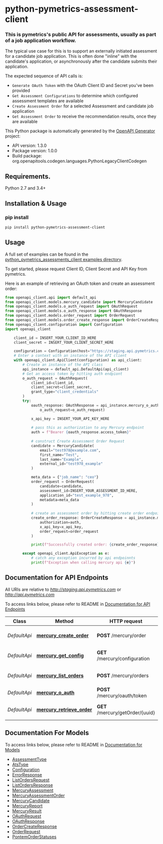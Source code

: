 # python-pymetrics-assessment-client
### This is pymetrics's public API for assessments, usually as part of a job application workflow.
The typical use case for this is to support an externally initiated assessment for a candidate job application.
This is often done \"inline\" with the candidate's application, or asynchronously after the candidate submits their application.

The expected sequence of API calls is:
* `Generate OAuth Token` with the OAuth Client ID and Secret you've been provided
* `Get Assessment Configurations` to determine which configured assessment templates are available
* `Create Assessment Order` for a selected Assessment and candidate job application
* `Get Assessment Order` to receive the recommendation results, once they are available

This Python package is automatically generated by the [OpenAPI Generator](https://openapi-generator.tech) project:

- API version: 1.3.0
- Package version: 1.0.0
- Build package: org.openapitools.codegen.languages.PythonLegacyClientCodegen

## Requirements.

Python 2.7 and 3.4+

## Installation & Usage
### pip install


```sh
pip install python-pymetrics-assessment-client
```



## Usage

A full set of examples can be found in the [python_pymetrics_assessments_client examples directory](https://github.com/pymetrics/python_pymetrics_assessment_client/tree/main/openapi_client/examples).

To get started, please request Client ID, Client Secret and API Key from pymetrics.

Here is an example of retrieving an OAuth token and create an assessment order:

```python
from openapi_client.api import default_api
from openapi_client.models.mercury_candidate import MercuryCandidate
from openapi_client.models.o_auth_request import OAuthRequest
from openapi_client.models.o_auth_response import OAuthResponse
from openapi_client.models.order_request import OrderRequest
from openapi_client.models.order_create_response import OrderCreateResponse
from openapi_client.configuration import Configuration
import openapi_client

    client_id = INSERT_YOUR_CLIENT_ID_HERE
    client_secret = INSERT_YOUR_CLIENT_SECRET_HERE

    configuration = Configuration(host="https://staging.api.pymetrics.com")
    # Enter a context with an instance of the API client
    with openapi_client.ApiClient(configuration) as api_client:
        # Create an instance of the API class
        api_instance = default_api.DefaultApi(api_client)
        # Get an access token by hitting auth endpiont
        o_auth_request = OAuthRequest(
            client_id=client_id,
            client_secret=client_secret,
            grant_type="client_credentials"
        )
        try:
            oauth_response: OAuthResponse = api_instance.mercury_o_auth(
                o_auth_request=o_auth_request)

            x_api_key = INSERT_YOUR_API_KEY_HERE
            
            # pass this as authorization to any Mercury endpoint
            auth = f"Bearer {oauth_response.access_token}"
            
            # construct Create Assessment Order Request
            candidate = MercuryCandidate(
                email="test978@example.com",
                first_name="Test",
                last_name="Example",
                external_id="test978_example"
            )

            meta_data = {"job_name": "ceo"}
            order_request = OrderRequest(
                candidate=candidate,
                assessment_id=INSERT_YOUR_ASSESSMENT_ID_HERE,
                application_id="test_example_978",
                metadata=meta_data
            )
            
            # create an assessment order by hitting create order endpoint
            create_order_response: OrderCreateResponse = api_instance.mercury_create_order(
                authorization=auth,
                x_api_key=x_api_key,
                order_request=order_request
            )

            print(f"Successfully created order: {create_order_response}")

        except openapi_client.ApiException as e:
            # catch any exception incurred by api endpoinnts
            print(f"Exception when calling mercury api {e}")
```

## Documentation for API Endpoints

All URIs are relative to *http://staging.api.pymetrics.com* or *http://api.pymetrics.com* 

To access links below, please refer to README in [Documentation for API Endpoints](https://github.com/pymetrics/python_pymetrics_assessment_client/#documentation-for-api-endpoints)

Class | Method | HTTP request | Description
------------ | ------------- | ------------- | -------------
*DefaultApi* | [**mercury_create_order**](docs/DefaultApi.md#mercury_create_order) | **POST** /mercury/order | Create Assessment Order
*DefaultApi* | [**mercury_get_config**](docs/DefaultApi.md#mercury_get_config) | **GET** /mercury/configuration | Get Assessment Configurations
*DefaultApi* | [**mercury_list_orders**](docs/DefaultApi.md#mercury_list_orders) | **POST** /mercury/orders | List Assessment Orders
*DefaultApi* | [**mercury_o_auth**](docs/DefaultApi.md#mercury_o_auth) | **POST** /mercury/oauth/token | Generate OAuth Token
*DefaultApi* | [**mercury_retrieve_order**](docs/DefaultApi.md#mercury_retrieve_order) | **GET** /mercury/getOrder/{uuid} | Get Assessment Order


## Documentation For Models
To access links below, please refer to README in [Documentation for Models](https://github.com/pymetrics/python_pymetrics_assessment_client/#documentation-for-models)

 - [AssessmentType](docs/AssessmentType.md)
 - [AtsType](docs/AtsType.md)
 - [Configuration](docs/Configuration.md)
 - [ErrorResponse](docs/ErrorResponse.md)
 - [ListOrdersRequest](docs/ListOrdersRequest.md)
 - [ListOrdersResponse](docs/ListOrdersResponse.md)
 - [MercuryAssessment](docs/MercuryAssessment.md)
 - [MercuryAssessmentOrder](docs/MercuryAssessmentOrder.md)
 - [MercuryCandidate](docs/MercuryCandidate.md)
 - [MercuryReport](docs/MercuryReport.md)
 - [MercuryResult](docs/MercuryResult.md)
 - [OAuthRequest](docs/OAuthRequest.md)
 - [OAuthResponse](docs/OAuthResponse.md)
 - [OrderCreateResponse](docs/OrderCreateResponse.md)
 - [OrderRequest](docs/OrderRequest.md)
 - [PontemOrderStatuses](docs/PontemOrderStatuses.md)



